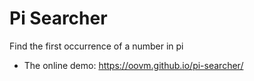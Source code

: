 Pi Searcher
===========

Find the first occurrence of a number in pi

- The online demo: https://oovm.github.io/pi-searcher/
